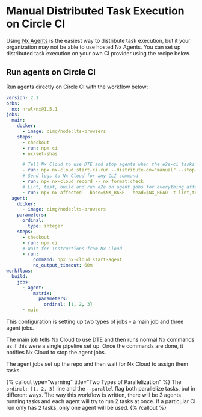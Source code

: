 # Manual Distributed Task Execution on Circle CI

Using [Nx Agents](/ci/features/distribute-task-execution) is the easiest way to distribute task execution, but it your organization may not be able to use hosted Nx Agents. You can set up distributed task execution on your own CI provider using the recipe below.

## Run agents on Circle CI

Run agents directly on Circle CI with the workflow below:

```yaml {% fileName=".circleci/config.yml" %}
version: 2.1
orbs:
  nx: nrwl/nx@1.5.1
jobs:
  main:
    docker:
      - image: cimg/node:lts-browsers
    steps:
      - checkout
      - run: npm ci
      - nx/set-shas

      # Tell Nx Cloud to use DTE and stop agents when the e2e-ci tasks are done
      - run: npx nx-cloud start-ci-run --distribute-on="manual" --stop-agents-after=e2e-ci
      # Send logs to Nx Cloud for any CLI command
      - run: npx nx-cloud record -- nx format:check
      # Lint, test, build and run e2e on agent jobs for everything affected by a change
      - run: npx nx affected --base=$NX_BASE --head=$NX_HEAD -t lint,test,build,e2e-ci --parallel=2 --configuration=ci
  agent:
    docker:
      - image: cimg/node:lts-browsers
    parameters:
      ordinal:
        type: integer
    steps:
      - checkout
      - run: npm ci
      # Wait for instructions from Nx Cloud
      - run:
          command: npx nx-cloud start-agent
          no_output_timeout: 60m
workflows:
  build:
    jobs:
      - agent:
          matrix:
            parameters:
              ordinal: [1, 2, 3]
      - main
```

This configuration is setting up two types of jobs - a main job and three agent jobs.

The main job tells Nx Cloud to use DTE and then runs normal Nx commands as if this were a single pipeline set up. Once the commands are done, it notifies Nx Cloud to stop the agent jobs.

The agent jobs set up the repo and then wait for Nx Cloud to assign them tasks.

{% callout type="warning" title="Two Types of Parallelization" %}
The `ordinal: [1, 2, 3]` line and the `--parallel` flag both parallelize tasks, but in different ways. The way this workflow is written, there will be 3 agents running tasks and each agent will try to run 2 tasks at once. If a particular CI run only has 2 tasks, only one agent will be used.
{% /callout %}
